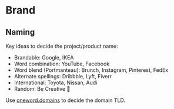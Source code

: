 # Brand

## Naming

Key ideas to decide the project/product name:

- Brandable: Google, IKEA
- Word combination: YouTube, Facebook
- Word blend (Portmanteau): Brunch, Instagram, Pinterest, FedEx
- Alternate spellings: Dribbble, Lyft, Fiverr
- International: Toyota, Nissan, Audi
- Random: Be Creative 🎨

Use [oneword.domains](https://oneword.domains) to decide the domain TLD.
